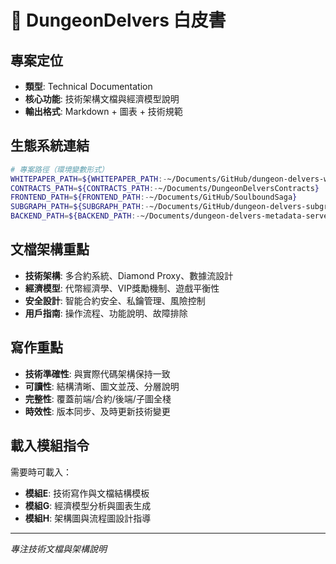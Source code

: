 # 📖 DungeonDelvers 白皮書

## 專案定位
- **類型**: Technical Documentation
- **核心功能**: 技術架構文檔與經濟模型說明
- **輸出格式**: Markdown + 圖表 + 技術規範

## 生態系統連結
```bash
# 專案路徑（環境變數形式）
WHITEPAPER_PATH=${WHITEPAPER_PATH:-~/Documents/GitHub/dungeon-delvers-whitepaper} # 當前專案
CONTRACTS_PATH=${CONTRACTS_PATH:-~/Documents/DungeonDelversContracts}         # 智能合約
FRONTEND_PATH=${FRONTEND_PATH:-~/Documents/GitHub/SoulboundSaga}              # React 前端
SUBGRAPH_PATH=${SUBGRAPH_PATH:-~/Documents/GitHub/dungeon-delvers-subgraph}   # 子圖
BACKEND_PATH=${BACKEND_PATH:-~/Documents/dungeon-delvers-metadata-server}     # Node.js API
```

## 文檔架構重點
- **技術架構**: 多合約系統、Diamond Proxy、數據流設計
- **經濟模型**: 代幣經濟學、VIP獎勵機制、遊戲平衡性
- **安全設計**: 智能合約安全、私鑰管理、風險控制
- **用戶指南**: 操作流程、功能說明、故障排除

## 寫作重點
- **技術準確性**: 與實際代碼架構保持一致
- **可讀性**: 結構清晰、圖文並茂、分層說明
- **完整性**: 覆蓋前端/合約/後端/子圖全棧
- **時效性**: 版本同步、及時更新技術變更

## 載入模組指令
需要時可載入：
- **模組E**: 技術寫作與文檔結構模板
- **模組G**: 經濟模型分析與圖表生成
- **模組H**: 架構圖與流程圖設計指導

---
*專注技術文檔與架構說明*